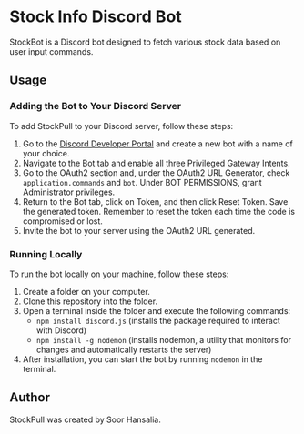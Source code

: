 # Stock Info Discord Bot

StockBot is a Discord bot designed to fetch various stock data based on user input commands.

## Usage

### Adding the Bot to Your Discord Server

To add StockPull to your Discord server, follow these steps:

1. Go to the [Discord Developer Portal](https://discord.com/developers/applications/) and create a new bot with a name of your choice.
2. Navigate to the Bot tab and enable all three Privileged Gateway Intents.
3. Go to the OAuth2 section and, under the OAuth2 URL Generator, check `application.commands` and `bot`. Under BOT PERMISSIONS, grant Administrator privileges.
4. Return to the Bot tab, click on Token, and then click Reset Token. Save the generated token. Remember to reset the token each time the code is compromised or lost.
5. Invite the bot to your server using the OAuth2 URL generated.

### Running Locally

To run the bot locally on your machine, follow these steps:

1. Create a folder on your computer.
2. Clone this repository into the folder.
3. Open a terminal inside the folder and execute the following commands:
   - `npm install discord.js` (installs the package required to interact with Discord)
   - `npm install -g nodemon` (installs nodemon, a utility that monitors for changes and automatically restarts the server)
4. After installation, you can start the bot by running `nodemon` in the terminal.

## Author

StockPull was created by Soor Hansalia.
